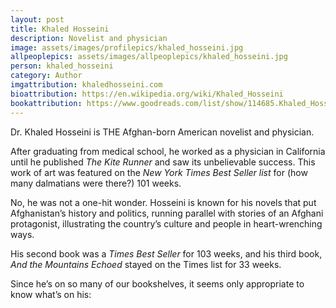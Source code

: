 ```yaml
---
layout: post
title: Khaled Hosseini
description: Novelist and physician
image: assets/images/profilepics/khaled_hosseini.jpg
allpeoplepics: assets/images/allpeoplepics/khaled_hosseini.jpg
person: khaled_hosseini
category: Author
imgattribution: khaledhosseini.com
bioattribution: https://en.wikipedia.org/wiki/Khaled_Hosseini
bookattribution: https://www.goodreads.com/list/show/114685.Khaled_Hosseini_s_Top_10_Favorite_Books_
---
```


Dr. Khaled Hosseini is THE Afghan-born American novelist and physician.

After graduating from medical school, he worked as a physician in California until he published <i>The Kite Runner</i> and saw its unbelievable success. This work of art was featured on the <i>New York Times Best Seller list</i> for (how many dalmatians were there?) 101 weeks.

No, he was not a one-hit wonder. Hosseini is known for his novels that put Afghanistan’s history and politics, running parallel with stories of an Afghani protagonist, illustrating the country’s culture and people in heart-wrenching ways.

His second book was a <i>Times Best Seller</i> for 103 weeks, and his third book, <i>And the Mountains Echoed</i> stayed on the Times list for 33 weeks.

Since he’s on so many of our bookshelves, it seems only appropriate to know what’s on his:
